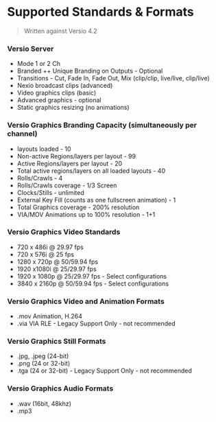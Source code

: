 <!--
Title : 2087262817_csl_supported_standards_formats_reference

- Created : 2021-12-30 14:38
- Updated :
- Author : James Rivers
- Written against (version):
- Sources :Versio Graphics Layout Creation Guidelines_4.2
- Author Notes :
- Tags : 
-->

# Supported Standards & Formats 
> Written against  Versio 4.2 

### Versio Server 
- Mode 1 or 2 Ch
- Branded  ++  Unique  Branding  on  Outputs  - Optional 
- Transitions  - Cut, Fade In, Fade Out, Mix (clip/clip, live/live, clip/live)
- Nexio  broadcast  clips  (advanced) 
- Video  graphics  clips  (basic)
- Advanced  graphics  - optional 
- Static  graphics  resizing  (no  animations) 

### Versio  Graphics  Branding Capacity  (simultaneously  per channel) 
- layouts loaded - 10 
- Non-active  Regions/layers  per  layout  - 99
- Active  Regions/layers  per  layout - 20
- Total  active  regions/layers  on  all  loaded  layouts  - 40
- Rolls/Crawls - 4
-  Rolls/Crawls  coverage  - 1/3 Screen
- Clocks/Stills  - unlimited 
- External  Key  Fill  (counts  as  one  fullscreen  animation)  - 1 
- Total  Graphics  coverage  - 200% resolution 
- VIA/MOV  Animations  up  to  100%  resolution  - 1+1

### Versio  Graphics  Video  Standards 
- 720 x 486i  @  29.97 fps 
- 720 x 576i  @  25 fps 
- 1280 x 720p  @  50/59.94 fps 
- 1920 x1080i  @  25/29.97 fps 
- 1920 x 1080p  @  25/29.97 fps  - Select configurations
- 3840 x 2160p   @  50/59.94 fps  - Select configurations

### Versio  Graphics  Video  and  Animation  Formats 
- .mov Animation,  H.264 
- .via VIA RLE - Legacy  Support  Only  - not recommended

### Versio  Graphics  Still  Formats 
- .jpg,  .jpeg  (24-bit) 
- .png  (24 or  32-bit) 
- .tga  (24 or  32-bit)  - Legacy  Support  Only  - not recommended

### Versio  Graphics  Audio Formats 
- .wav  (16bit,  48khz) 
- .mp3


